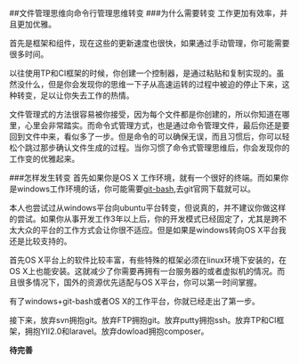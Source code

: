 ##文件管理思维向命令行管理思维转变
###为什么需要转变
工作更加有效率，并且更加优雅。

首先是框架和组件，现在这些的更新速度也很快，如果通过手动管理，你可能需要很多时间。

以往使用TP和CI框架的时候，你创建一个控制器，是通过粘贴和复制实现的。虽然没什么，但是你会发现你的思维一下子从高速运转的过程中被迫的停止下来，这种转变，足以让你失去工作的热情。

文件管理式的方法很容易被你接受，因为每个文件都是你创建的，所以你知道在哪里，心里会非常踏实。而命令式管理方式，也是通过命令管理文件，最后你还是要回到文件中来，看似多了一步。但是命令的可以确保无误，而且习惯后，你可以轻松个跳过那步确认文件生成的过程。当你习惯了命令式管理思维后，你会发现你的工作变的优雅起来。

###怎样发生转变
首先如果你是OS X 工作环境，就有一个很好的终端。而如果你是windows工作环境的话，你可能需要[git-bash](https://github.com/fooklook/laravelnote/blob/master/toolnote/git-bash%E5%B7%A5%E5%85%B7%E4%BD%BF%E7%94%A8.md),去git官网下载就可以。

本人也尝试过从windows平台向ubuntu平台转变，但说真的，并不建议你做这样的尝试。如果你从事开发工作3年以上后，你的开发模式已经固定了，尤其是跨不太大众的平台的工作方式会让你很不适应。但是如果是windows转向OS X平台我还是比较支持的。

首先OS X平台上的软件比较丰富，有些特殊的框架必须在linux环境下安装的，在OS X上也能安装。这就减少了你需要再拥有一台服务器的或者虚拟机的情况。而且很多情况下，国外的资源优先适配与OS X平台，你可以第一时间掌握。

有了windows+git-bash或者OS X的工作平台，你就已经走出了第一步。

接下来，放弃svn拥抱git。放弃FTP拥抱git。放弃putty拥抱ssh。放弃TP和CI框架，拥抱YII2.0和laravel。放弃dowload拥抱composer。

**待完善**
